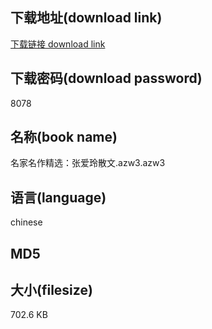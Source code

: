 ## 下载地址(download link)
[下载链接 download link](https://tutu365.netlify.app/?s=%E5%90%8D%E5%AE%B6%E5%90%8D%E4%BD%9C%E7%B2%BE%E9%80%89%EF%BC%9A%E5%BC%A0%E7%88%B1%E7%8E%B2%E6%95%A3%E6%96%87.azw3)

## 下载密码(download password)
8078

## 名称(book name)
名家名作精选：张爱玲散文.azw3.azw3

## 语言(language)
chinese

## MD5


## 大小(filesize)
702.6 KB
